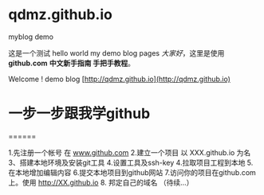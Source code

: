 qdmz.github.io
==============

myblog demo

这是一个测试   hello world 
my demo blog pages
_大家好_，这里是使用**github.com** **中文新手指南 手把手教程**。

Welcome ! demo blog [http://qdmz.github.io](http://qdmz.github.io)    

# 一步一步跟我学github
======

1.先注册一个帐号 在 www.github.com
2.建立一个项目 以 XXX.github.io 为名
3、搭建本地环境及安装git工具
4.设置工具及ssh-key
4.拉取项目工程到本地
5.在本地增加编辑内容
6.提交本地项目到github网站
7.访问你的项目在github.com上。使用 http://XX.github.io
8. 邦定自己的域名 （待续...）
